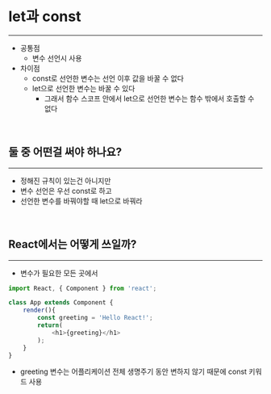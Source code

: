 # let과 const
---
- 공통점
  - 변수 선언시 사용
- 차이점
  - const로 선언한 변수는 선언 이후 값을 바꿀 수 없다
  - let으로 선언한 변수는 바꿀 수 있다
    - 그래서 함수 스코프 안에서 let으로 선언한 변수는 함수 밖에서 호출할 수 없다

<br>

## 둘 중 어떤걸 써야 하나요?
---
- 정해진 규칙이 있는건 아니지만
- 변수 선언은 우선 const로 하고
- 선언한 변수를 바꿔야할 때 let으로 바꿔라

<br>

## React에서는 어떻게 쓰일까?
---
- 변수가 필요한 모든 곳에서

```js
import React, { Component } from 'react';

class App extends Component {
    render(){
        const greeting = 'Hello React!';
        return(
            <h1>{greeting}</h1>
        );
    }
}
```
- greeting 변수는 어플리케이션 전체 생명주기 동안 변하지 않기 때문에 const 키워드 사용


<br>

